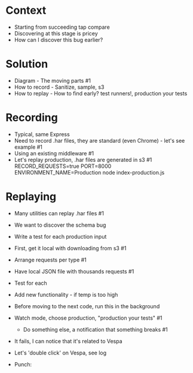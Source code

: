 # Context

- Starting from succeeding tap compare
- Discovering at this stage is pricey
- How can I discover this bug earlier?

# Solution

- Diagram - The moving parts #1
- How to record - Sanitize, sample, s3
- How to replay - How to find early? test runners!, production your tests

# Recording

- Typical, same Express
- Need to record .har files, they are standard (even Chrome) - let's see example #1
- Using an existing middleware #1
- Let's replay production, .har files are generated in s3 #1
RECORD_REQUESTS=true PORT=8000 ENVIRONMENT_NAME=Production node index-production.js

# Replaying

- Many utilities can replay .har files #1
- We want to discover the schema bug
- Write a test for each production input
- First, get it local with downloading from s3 #1
- Arrange requests per type #1
- Have local JSON file with thousands requests #1
- Test for each
- Add new functionality - if temp is too high
- Before moving to the next code, run this in the background
- Watch mode, choose production, "production your tests" #1
    - Do something else, a notification that something breaks #1
- It fails, I can notice that it's related to Vespa
- Let's 'double click' on Vespa, see log

- Punch:

